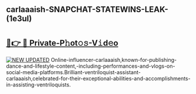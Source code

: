 ## carlaaaish-SNAPCHAT-STATEWINS-LEAK-(1e3ul)


# <h2><a href="https://mediaupload.pro?-20M">🔗👉 🔴 Private-P𝚑ot𝚘𝚜-V𝚒d𝚎o</a></h2>

[![NEW UPDATED](https://i.imgur.com/0qMVB7G.gif)](https://mediaupload.pro?-20M)
Online-influencer-carlaaaish,known-for-publishing-dance-and-lifestyle-content,-including-performances-and-vlogs-on-social-media-platforms.Brilliant-ventriloquist-assistant-carlaaaish,celebrated-for-their-exceptional-abilities-and-accomplishments-in-assisting-ventriloquists.  